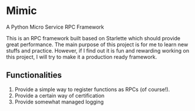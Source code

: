 # Mimic
A Python Micro Service RPC Framework

This is an RPC framework built based on Starlette which should provide 
great performance. The main purpose of this project is for 
me to learn new stuffs and practice. However, if I find out it is fun 
and rewarding working on this project, I will try to make it a production 
ready framework. 

## Functionalities
1. Provide a simple way to register functions as RPCs (of course!).
2. Provide a certain way of certification
3. Provide somewhat managed logging
